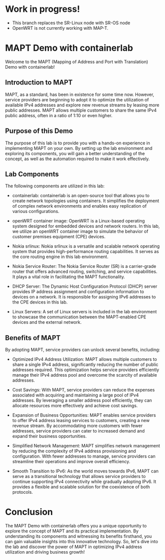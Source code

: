# Work in progress!

* This branch replaces the SR-Linux node with SR-OS node
* OpenWRT is not currently working with MAP-T.

# MAPT Demo with containerlab
Welcome to the MAPT (Mapping of Address and Port with Translation) Demo with containerlab!

## Introduction to MAPT
MAPT, as a standard, has been in existence for some time now. However, service providers are beginning to adopt it to optimize the utilization of available IPv4 addresses and explore new revenue streams by leasing more public addresses. MAPT allows multiple customers to share the same IPv4 public address, often in a ratio of 1:10 or even higher.

## Purpose of this Demo
The purpose of this lab is to provide you with a hands-on experience in implementing MAPT on your own. By setting up the lab environment and exploring its components, you will gain a better understanding of the concept, as well as the automation required to make it work effectively.

## Lab Components
The following components are utilized in this lab:

* containerlab: containerlab is an open-source tool that allows you to create network topologies using containers. It simplifies the deployment of complex network environments and enables easy replication of various configurations.

* openWRT container image: OpenWRT is a Linux-based operating system designed for embedded devices and network routers. In this lab, we utilize an openWRT container image to simulate the behavior of customer premises equipment (CPE) devices.

* Nokia srlinux: Nokia srlinux is a versatile and scalable network operating system that provides high-performance routing capabilities. It serves as the core routing engine in this lab environment.

* Nokia Service Router: The Nokia Service Router (SR) is a carrier-grade router that offers advanced routing, switching, and service capabilities. It plays a vital role in facilitating the MAPT functionality.

* DHCP Server: The Dynamic Host Configuration Protocol (DHCP) server provides IP address assignment and configuration information to devices on a network. It is responsible for assigning IPv6 addresses to the CPE devices in this lab.

* Linux Servers: A set of Linux servers is included in the lab environment to showcase the communication between the MAPT-enabled CPE devices and the external network.

## Benefits of MAPT
By adopting MAPT, service providers can unlock several benefits, including:

* Optimized IPv4 Address Utilization: MAPT allows multiple customers to share a single IPv4 address, significantly reducing the number of public addresses required. This optimization helps service providers efficiently manage their IPv4 address pool and overcome the scarcity of available addresses.

* Cost Savings: With MAPT, service providers can reduce the expenses associated with acquiring and maintaining a large pool of IPv4 addresses. By leveraging a smaller address pool efficiently, they can allocate resources more effectively and achieve cost savings.

* Expansion of Business Opportunities: MAPT enables service providers to offer IPv4 address leasing services to customers, creating a new revenue stream. By accommodating more customers with fewer addresses, service providers can cater to increased demand and expand their business opportunities.

* Simplified Network Management: MAPT simplifies network management by reducing the complexity of IPv4 address provisioning and configuration. With fewer addresses to manage, service providers can streamline their operations and improve overall efficiency.

* Smooth Transition to IPv6: As the world moves towards IPv6, MAPT can serve as a transitional technology that allows service providers to continue supporting IPv4 connectivity while gradually adopting IPv6. It provides a flexible and scalable solution for the coexistence of both protocols.

# Conclusion
The MAPT Demo with containerlab offers you a unique opportunity to explore the concept of MAPT and its practical implementation. By understanding its components and witnessing its benefits firsthand, you can gain valuable insights into this innovative technology. So, let's dive into the lab and discover the power of MAPT in optimizing IPv4 address utilization and driving business growth!
